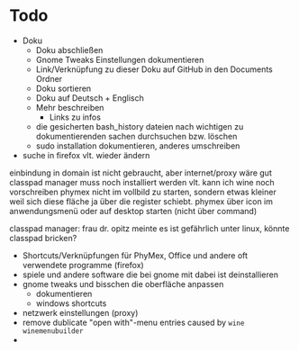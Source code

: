 # Todo
 - Doku
    - Doku abschließen
    - Gnome Tweaks Einstellungen dokumentieren
    - Link/Verknüpfung zu dieser Doku auf GitHub in den Documents Ordner
    - Doku sortieren
    - Doku auf Deutsch + Englisch
    - Mehr beschreiben
        - Links zu infos
    - die gesicherten bash_history dateien nach wichtigen zu dokumentierenden sachen durchsuchen bzw. löschen
    - sudo installation dokumentieren, anderes umschreiben
 - suche in firefox vlt. wieder ändern


einbindung in domain ist nicht gebraucht, aber internet/proxy wäre gut
classpad manager muss noch installiert werden
vlt. kann ich wine noch vorschreiben phymex nicht im vollbild zu starten, sondern etwas kleiner weil sich diese fläche ja über die register schiebt.
phymex über icon im anwendungsmenü oder auf desktop starten (nicht über command)

classpad manager:
 frau dr. opitz meinte es ist gefährlich unter linux, könnte classpad bricken?


 - Shortcuts/Verknüpfungen für PhyMex, Office und andere oft verwendete programme (firefox)
 - spiele und andere software die bei gnome mit dabei ist deinstallieren
 - gnome tweaks und bisschen die oberfläche anpassen
    - dokumentieren
    - windows shortcuts
 - netzwerk einstellungen (proxy)
 - remove dublicate "open with"-menu entries caused by `wine winemenubuilder`
 - 
